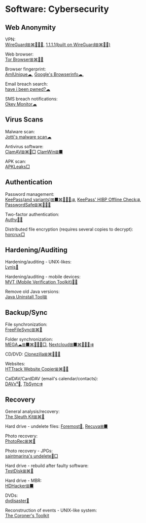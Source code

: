 # Software: Cybersecurity

## Web Anonymity

VPN:  
[WireGuard⊞⌘🐧🍎🤖](https://www.wireguard.com/),
[1.1.1.1(built on WireGuard⊞⌘🍎🤖)](https://cloudflarewarp.com/)

Web browser:  
[Tor Browser⊞⌘🐧🤖](https://www.torproject.org/)

Browser fingerprint:  
[AmIUnique☁](https://amiunique.org/),
[Google's Browserinfo☁](https://toolbox.googleapps.com/apps/browserinfo/),

Email breach search:  
[have i been pwned?☁](https://haveibeenpwned.com/)

SMS breach notifications:  
[Okey Monitor☁](https://okeymonitor.com/)

## Virus Scans

Malware scan:  
[Jotti's malware scan☁](https://virusscan.jotti.org/)

Antivirus software:  
[ClamAV⊞⌘🐧□](https://www.clamav.net/)
[ClamWin⊞■](http://www.clamwin.com/)

APK scan:  
[APKLeaks□](https://github.com/dwisiswant0/apkleaks)

## Authentication

Password management:  
[KeePass(and variants)⊞■⌘🐧🍎🤖⇉](https://keepass.info/),
[KeePass' HIBP Offline Check⇉](https://github.com/mihaifm/HIBPOfflineCheck),
[PasswordSafe⊞⌘🐧🍎🤖](https://www.pwsafe.org/)

Two-factor authentication:  
[Authy🍎🤖](https://authy.com/)

Distributed file encryption (requires several copies to decrypt):  
[horcrux□](https://github.com/jesseduffield/horcrux)

## Hardening/Auditing

Hardening/auditing - UNIX-likes:  
[Lynis🐧](https://cisofy.com/lynis/)

Hardening/auditing - mobile devices:  
[MVT (Mobile Verification Toolkit)🍎🤖](https://github.com/mvt-project/mvt)

Remove old Java versions:  
[Java Uninstall Tool⊞](https://java.com/en/download/uninstalltool.jsp)

## Backup/Sync

File synchronization:  
[FreeFileSync⊞⌘🐧](https://freefilesync.org/)

Folder synchronization:  
[MEGA☁⊞■⌘🐧🍎🤖□](https://mega.nz/),
[Nextcloud⊞■⌘🐧🍎🤖⇉](https://nextcloud.com/)

CD/DVD:
[Clonezilla⊞⌘🐧🍎🤖](https://clonezilla.org/)

Websites:  
[HTTrack Website Copier⊞⌘🐧🤖](https://www.httrack.com/)

CalDAV/CardDAV (email's calendar/contacts):  
[DAVx⁵🤖](https://f-droid.org/packages/at.bitfire.davdroid/),
[TbSync⇉](https://addons.thunderbird.net/en-us/thunderbird/addon/tbsync/)

## Recovery

General analysis/recovery:  
[The Sleuth Kit⊞⌘🐧](https://github.com/sleuthkit/sleuthkit)

Hard drive - undelete files:
[Foremost🐧](http://foremost.sourceforge.net/),
[Recuva⊞■](https://www.ccleaner.com/recuva)

Photo recovery:  
[PhotoRec⊞⌘🐧](https://www.cgsecurity.org/wiki/PhotoRec)

Photo recovery - JPGs:  
[saintmarina's undelete🐧□](https://github.com/saintmarina/undelete_jpg)

Hard drive - rebuild after faulty software:  
[TestDisk⊞⌘🐧](https://www.cgsecurity.org/wiki/TestDisk)

Hard drive - MBR:  
[HDHacker⊞■](http://dimio.altervista.org/eng/#HDHacker)

DVDs:  
[dvdisaster🐧](https://github.com/speed47/dvdisaster)

Reconstruction of events - UNIX-like system:  
[The Coroner's Toolkit](http://www.porcupine.org/forensics/tct.html)
